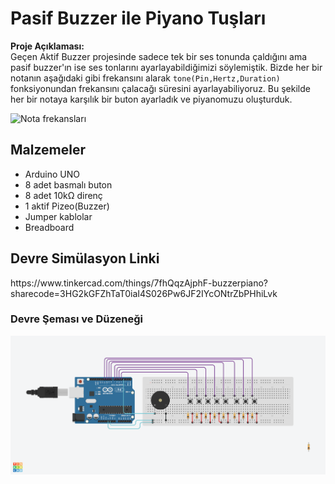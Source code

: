 

<h1>Pasif Buzzer ile Piyano Tuşları</h1>

<p><strong>Proje Açıklaması:</strong><br>
Geçen Aktif Buzzer projesinde sadece tek bir ses tonunda çaldığını ama pasif buzzer'ın ise ses tonlarını ayarlayabildiğimizi söylemiştik.
Bizde her bir notanın aşağıdaki gibi frekansını alarak <code>tone(Pin,Hertz,Duration)</code> fonksiyonundan frekansını
çalacağı süresini ayarlayabiliyoruz. Bu şekilde her bir notaya karşılık bir buton ayarladık ve piyanomuzu oluşturduk.

<p><img src = "png" alt ="Nota frekansları" width = "600"</p>

<h2>Malzemeler</h2>

- Arduino UNO
- 8 adet basmalı buton
- 8 adet 10kΩ direnç
- 1 aktif Pizeo(Buzzer)
- Jumper kablolar  
- Breadboard  

<h2>Devre Simülasyon Linki</h2>
<p>https://www.tinkercad.com/things/7fhQqzAjphF-buzzerpiano?sharecode=3HG2kGFZhTaT0iaI4S026Pw6JF2IYcONtrZbPHhiLvk</p>

<h3>Devre Şeması ve Düzeneği</h3>
<p><img src="Pianobuzz.png" alt="Devre Şeması" width="600"></p>
